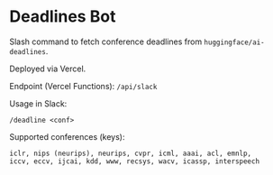 # Deadlines Bot

Slash command to fetch conference deadlines from `huggingface/ai-deadlines`.

Deployed via Vercel.

Endpoint (Vercel Functions): `/api/slack`

Usage in Slack:
```
/deadline <conf>
```

Supported conferences (keys):
```
iclr, nips (neurips), neurips, cvpr, icml, aaai, acl, emnlp,
iccv, eccv, ijcai, kdd, www, recsys, wacv, icassp, interspeech
```